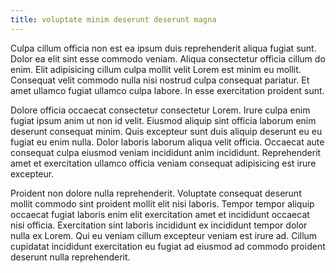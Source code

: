 ```yaml
---
title: voluptate minim deserunt deserunt magna
---
```


Culpa cillum officia non est ea ipsum duis reprehenderit aliqua fugiat sunt. Dolor ea elit sint esse commodo veniam. Aliqua consectetur officia cillum do enim. Elit adipisicing cillum culpa mollit velit Lorem est minim eu mollit. Consequat velit commodo nulla nisi nostrud culpa consequat pariatur. Et amet ullamco fugiat ullamco culpa labore. In esse exercitation proident sunt.

Dolore officia occaecat consectetur consectetur Lorem. Irure culpa enim fugiat ipsum anim ut non id velit. Eiusmod aliquip sint officia laborum enim deserunt consequat minim. Quis excepteur sunt duis aliquip deserunt eu eu fugiat eu enim nulla. Dolor laboris laborum aliqua velit officia. Occaecat aute consequat culpa eiusmod veniam incididunt anim incididunt. Reprehenderit amet et exercitation ullamco officia veniam consequat adipisicing est irure excepteur.

Proident non dolore nulla reprehenderit. Voluptate consequat deserunt mollit commodo sint proident mollit elit nisi laboris. Tempor tempor aliquip occaecat fugiat laboris enim elit exercitation amet et incididunt occaecat nisi officia. Exercitation sint laboris incididunt ex incididunt tempor dolor nulla ex Lorem. Qui eu veniam cillum excepteur veniam est irure ad. Cillum cupidatat incididunt exercitation eu fugiat ad eiusmod ad commodo proident deserunt nulla reprehenderit.